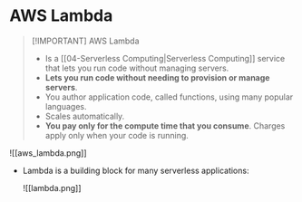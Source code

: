 # AWS Lambda
> [!IMPORTANT] AWS Lambda
> - Is a [[04-Serverless Computing|Serverless Computing]] service that lets you run code without managing servers.
> - **Lets you run code without needing to provision or manage servers**.
> - You author application code, called functions, using many popular languages.
> - Scales automatically.
> - **You pay only for the compute time that you consume**. Charges apply only when your code is running. 

![[aws_lambda.png]]

- Lambda is a building block for many serverless applications:

	![[lambda.png]]
